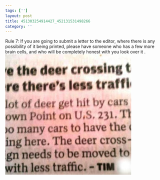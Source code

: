 ```yaml
---
tags: ['']
layout: post
title: 451303254914427_452131531498266
category: ''
---
```

Rule 7: If you are going to submit a letter to the editor, where there is any possibility of it being printed, please have someone who has a few more brain cells, and who will be completely honest with you look over it .
![451303254914427_452131531498266](/uploads/2012-9-1-451303254914427_452131531498266.jpg)
